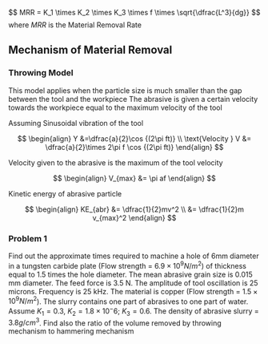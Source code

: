 
$$
MRR = K_1 \times K_2 \times K_3 \times f \times \sqrt{\dfrac{L^3}{dg}}
$$
where
  $MRR$ is the Material Removal Rate

## Mechanism of Material Removal
### Throwing Model
This model applies when the particle size is much smaller than the gap between the tool and the workpiece
The abrasive is given a certain velocity towards the workpiece equal to the maximum velocity of the tool

Assuming Sinusoidal vibration of the tool

$$
\begin{align}
Y &=\dfrac{a}{2}\cos {(2\pi ft)} \\
\text{Velocity } V &= \dfrac{a}{2}\times 2\pi f \cos {(2\pi ft)}
\end{align}
$$

Velocity given to the abrasive is the maximum of the tool velocity

$$
\begin{align}
V_{max} &= \pi af
\end{align}
$$

Kinetic energy of abrasive particle

$$
\begin{align}
KE_{abr} &= \dfrac{1}{2}mv^2 \\
&= \dfrac{1}{2}m v_{max}^2 
\end{align}
$$



### Problem 1 
Find out the approximate times required to machine a hole of 6mm diameter in a tungsten carbide plate (Flow strength = $6.9\times 10^9 N/m^2$) of thickness equal to $1.5$ times the hole diameter. The mean abrasive grain size is 0.015 mm diameter. The feed force is 3.5 N. The amplitude of tool oscillation is 25 microns. Frequency is 25 kHz. The material is copper (Flow strength = $1.5\times 10^9 N/m^2$). The slurry contains one part of abrasives to one  part of water. Assume $K_1 = 0.3$, $K_2 = 1.8\times 10^-6$; $K_3 = 0.6$. The density of abrasive slurry = $3.8 g/cm^3$. Find also the ratio of the volume removed by throwing mechanism to hammering mechanism


